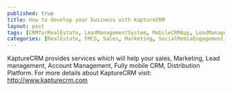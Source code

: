 ```yaml
---
published: true
title: How to develop your business with KaptureCRM 
layout: post
tags: [CRMforRealEstate, LeadManagementSystem, MobileCRMApp, LeadManagementSystem, SelfServicePortal]
categories: [RealEstate, FMCG, Sales, Marketing, SocialMediaEngagement, ]
---
```

KaptureCRM provides services which will help your sales, Marketing, Lead management, Account Management, Fully mobile CRM, Distribution Platform. For more details about KaptureCRM visit: http://www.kapturecrm.com